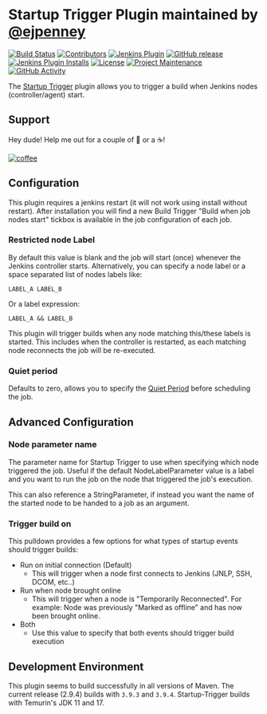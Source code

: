 # Startup Trigger Plugin maintained by [@ejpenney](https://www.github.com/ejpenney)

[![Build Status][build-status]](https://ci.jenkins.io/job/Plugins/job/startup-trigger-plugin/job/master/)
[![Contributors][contributors]](https://github.com/jenkinsci/startup-trigger-plugin/graphs/contributors)
[![Jenkins Plugin][jenkins-plugin-shield]][jenkins-plugin]
[![GitHub release][github-release]](https://github.com/jenkinsci/startup-trigger-plugin/releases/latest)
[![Jenkins Plugin Installs][installs]][jenkins-plugin]
[![License][license-shield]](LICENSE.md)
[![Project Maintenance][maintenance-shield]](https://github.com/jenkinsci/startup-trigger-plugin/commits/master)
[![GitHub Activity][commits-shield]](https://github.com/jenkinsci/startup-trigger-plugin/commits/master)

The [Startup Trigger](https://plugins.jenkins.io/startup-trigger-plugin) plugin allows you to trigger a build when Jenkins nodes (controller/agent) start.

## Support

Hey dude! Help me out for a couple of :beers: or a :coffee:!

[![coffee](https://www.buymeacoffee.com/assets/img/custom_images/black_img.png)](https://www.buymeacoffee.com/ejpenney)

## Configuration

This plugin requires a jenkins restart (it will not work using install without restart). After installation you will find a new Build Trigger "Build when job nodes start" tickbox is available in the job configuration of each job.

### Restricted node Label

By default this value is blank and the job will start (once) whenever the Jenkins controller starts.  Alternatively, you can specify a node label or a space separated list of nodes labels like:

    LABEL_A LABEL_B

Or a label expression:

    LABEL_A && LABEL_B

This plugin will trigger builds when any node matching this/these labels is started.  This includes when the controller is restarted, as each matching node reconnects the job will be re-executed.

### Quiet period

Defaults to zero, allows you to specify the [Quiet Period](https://jenkins.io/blog/2010/08/11/quiet-period-feature/) before scheduling the job.

## Advanced Configuration

### Node parameter name

The parameter name for Startup Trigger to use when specifying which node triggered the job.  Useful if the default NodeLabelParameter value is a label and you want to run the job on the node that triggered the job's execution.

This can also reference a StringParameter, if instead you want the name of the started node to be handed to a job as an argument.

### Trigger build on

This pulldown provides a few options for what types of startup events should trigger builds:

- Run on initial connection (Default)
  - This will trigger when a node first connects to Jenkins (JNLP, SSH, DCOM, etc..)
- Run when node brought online
  - This will trigger when a node is "Temporarily Reconnected".  For example: Node was previously "Marked as offline" and has now been brought online.
- Both
  - Use this value to specify that both events should trigger build execution

## Development Environment

This plugin seems to build successfully in all versions of Maven. The current release (2.9.4) builds with `3.9.3` and `3.9.4`.  Startup-Trigger builds with Temurin's JDK 11 and 17.

[build-status]: https://ci.jenkins.io/job/Plugins/job/startup-trigger-plugin/job/master/badge/icon
[contributors]: https://img.shields.io/github/contributors/jenkinsci/startup-trigger-plugin.svg
[jenkins-plugin-shield]: https://img.shields.io/jenkins/plugin/v/startup-trigger-plugin.svg
[jenkins-plugin]: https://plugins.jenkins.io/startup-trigger-plugin
[github-release]: https://img.shields.io/github/release/jenkinsci/startup-trigger-plugin.svg
[installs]: https://img.shields.io/jenkins/plugin/i/startup-trigger-plugin.svg?color=blue
[commits-shield]: https://img.shields.io/github/commit-activity/y/jenkinsci/startup-trigger-plugin.svg
[license-shield]: https://img.shields.io/github/license/jenkinsci/startup-trigger-plugin.svg
[maintenance-shield]: https://img.shields.io/maintenance/yes/2021.svg
